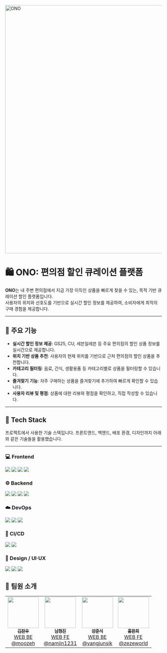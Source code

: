 

<img width="800" alt="ONO" src="https://github.com/user-attachments/assets/037e10b9-1c8d-4793-943b-d7c8c7c54b2e" />

# 🛍️ ONO: 편의점 할인 큐레이션 플랫폼

**ONO**는 내 주변 편의점에서 지금 가장 이득인 상품을 빠르게 찾을 수 있는, 목적 기반 큐레이션 할인 플랫폼입니다.  
사용자의 위치와 선호도를 기반으로 실시간 할인 정보를 제공하여, 소비자에게 최적의 구매 경험을 제공합니다.

---

## 🔑 주요 기능

- **실시간 할인 정보 제공**: GS25, CU, 세븐일레븐 등 주요 편의점의 할인 상품 정보를 실시간으로 제공합니다.
- **위치 기반 상품 추천**: 사용자의 현재 위치를 기반으로 근처 편의점의 할인 상품을 추천합니다.
- **카테고리 필터링**: 음료, 간식, 생활용품 등 카테고리별로 상품을 필터링할 수 있습니다.
- **즐겨찾기 기능**: 자주 구매하는 상품을 즐겨찾기에 추가하여 빠르게 확인할 수 있습니다.
- **사용자 리뷰 및 평점**: 상품에 대한 리뷰와 평점을 확인하고, 직접 작성할 수 있습니다.

---

## 🧰 Tech Stack

프로젝트에서 사용한 기술 스택입니다. 프론트엔드, 백엔드, 배포 환경, 디자인까지 아래와 같은 기술들을 활용했습니다.

---

### 💻 Frontend
<p>
  <img src="https://img.shields.io/badge/React-61DAFB?logo=react&logoColor=black&style=for-the-badge"/>
  <img src="https://img.shields.io/badge/TypeScript-3178C6?logo=typescript&logoColor=white&style=for-the-badge"/>
  <img src="https://img.shields.io/badge/Vite-646CFF?logo=vite&logoColor=white&style=for-the-badge"/>
  <img src="https://img.shields.io/badge/Tailwind_CSS-06B6D4?logo=tailwindcss&logoColor=white&style=for-the-badge"/>
</p>

### ⚙️ Backend
<p>
  <img src="https://img.shields.io/badge/Java-007396?logo=java&logoColor=white&style=for-the-badge"/>
  <img src="https://img.shields.io/badge/Spring_Boot-6DB33F?logo=springboot&logoColor=white&style=for-the-badge"/>
  <img src="https://img.shields.io/badge/JPA-59666C?style=for-the-badge"/>
  <img src="https://img.shields.io/badge/MySQL-4479A1?logo=mysql&logoColor=white&style=for-the-badge"/>
</p>

### ☁️ DevOps
<p>
  <img src="https://img.shields.io/badge/Docker-2496ED?logo=docker&logoColor=white&style=for-the-badge"/>
  <img src="https://img.shields.io/badge/GitHub_Actions-2088FF?logo=githubactions&logoColor=white&style=for-the-badge"/>
  <img src="https://img.shields.io/badge/AWS_EC2-FF9900?logo=amazonaws&logoColor=white&style=for-the-badge"/>
</p>

### 🚀 CI/CD
<p>
  <img src="https://img.shields.io/badge/GitHub_Actions-2088FF?logo=githubactions&logoColor=white&style=for-the-badge"/>
  <img src="https://img.shields.io/badge/Docker_Hub-2496ED?logo=docker&logoColor=white&style=for-the-badge"/>
</p>

### 🎨 Design / UI·UX
<p>
  <img src="https://img.shields.io/badge/Figma-F24E1E?logo=figma&logoColor=white&style=for-the-badge"/>
  <img src="https://img.shields.io/badge/Photoshop-31A8FF?logo=adobephotoshop&logoColor=white&style=for-the-badge"/>
  <img src="https://img.shields.io/badge/Illustrator-FF9A00?logo=adobeillustrator&logoColor=white&style=for-the-badge"/>
</p>


## 👥 팀원 소개

<table>
  <tr>
    <td align="center">
      <a href="https://github.com/moozeh">
        <img src="https://github.com/moozeh.png?size=120" width="100"/><br/>
        <sub><b>김찬우</b></sub><br/>
        WEB BE<br/>
        <a href="https://github.com/moozeh">@moozeh</a>
      </a>
    </td>
    <td align="center">
      <a href="https://github.com/namjin1231">
        <img src="https://github.com/namjin1231.png?size=120" width="100"/><br/>
        <sub><b>남형진</b></sub><br/>
        WEB FE<br/>
        <a href="https://github.com/namjin1231">@namjin1231</a>
      </a>
    </td>
    <td align="center">
      <a href="https://github.com/yangjunsik">
        <img src="https://github.com/yangjunsik.png?size=120" width="100"/><br/>
        <sub><b>양준식</b></sub><br/>
        WEB BE<br/>
        <a href="https://github.com/yangjunsik">@yangjunsik</a>
      </a>
    </td>
    <td align="center">
      <a href="https://github.com/zezeworld">
        <img src="https://github.com/zezeworld.png?size=120" width="100"/><br/>
        <sub><b>홍한희</b></sub><br/>
        WEB FE<br/>
        <a href="https://github.com/zezeworld">@zezeworld</a>
      </a>
    </td>
  </tr>
</table>
